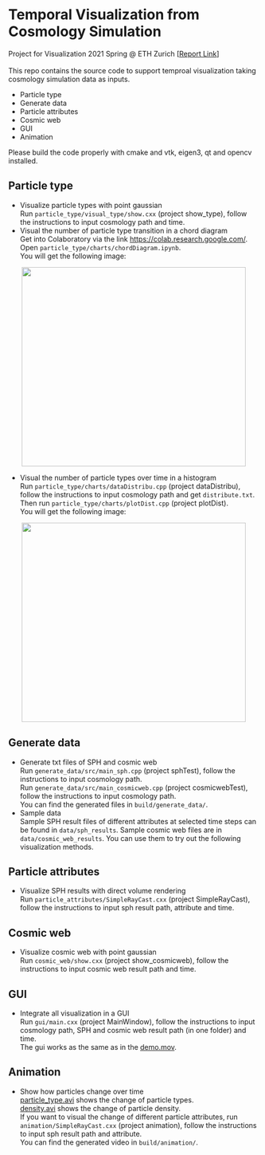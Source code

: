 # Temporal Visualization from Cosmology Simulation
Project for Visualization 2021 Spring @ ETH Zurich [[Report Link]()] <br/>
<br/>
This repo contains the source code to support temproal visualization taking cosmology simulation data as inputs.
- Particle type
- Generate data
- Particle attributes
- Cosmic web
- GUI
- Animation

Please build the code properly with cmake and vtk, eigen3, qt and opencv installed.

## Particle type

- Visualize particle types with point gaussian <br/>
Run ```particle_type/visual_type/show.cxx``` (project show_type), follow the instructions to input cosmology path and time.<br/>
- Visual the number of particle type transition in a chord diagram <br/>
Get into Colaboratory via the link https://colab.research.google.com/. Open ```particle_type/charts/chordDiagram.ipynb```.<br/>
You will get the following image:<br/>
<div align=center><img src="https://github.com/B1ueber2y/Visualization-21/blob/Final/particle_type/charts/chordDiagram.png" width="450" height="400"/></div>

- Visual the number of particle types over time in a histogram <br/>
Run ```particle_type/charts/dataDistribu.cpp``` (project dataDistribu), follow the instructions to input cosmology path and get ```distribute.txt```. Then run ```particle_type/charts/plotDist.cpp``` (project plotDist).<br/>
You will get the following image:<br/>
<div align=center><img src="https://github.com/B1ueber2y/Visualization-21/blob/Final/particle_type/charts/histogram.png" width="450" height="400"/></div>


## Generate data

- Generate txt files of SPH and cosmic web<br/>
Run ```generate_data/src/main_sph.cpp``` (project sphTest), follow the instructions to input cosmology path.<br/>
Run ```generate_data/src/main_cosmicweb.cpp``` (project cosmicwebTest), follow the instructions to input cosmology path.<br/>
You can find the generated files in ```build/generate_data/```.
- Sample data<br/>
Sample SPH result files of different attributes at selected time steps can be found in ```data/sph_results```. Sample cosmic web files are in ```data/cosmic_web_results```. You can use them to try out the following visualization methods.

## Particle attributes

- Visualize SPH results with direct volume rendering <br/>
Run ```particle_attributes/SimpleRayCast.cxx``` (project SimpleRayCast), follow the instructions to input sph result path, attribute and time.  

## Cosmic web

- Visualize cosmic web with point gaussian <br/>
Run ```cosmic_web/show.cxx``` (project show_cosmicweb), follow the instructions to input cosmic web result path and time. 

## GUI

- Integrate all visualization in a GUI<br/>
Run ```gui/main.cxx``` (project MainWindow), follow the instructions to input cosmology path, SPH and cosmic web result path (in one folder) and time.<br/>
The gui works as the same as in the [demo.mov](https://drive.google.com/file/d/1pIoIlcz4T5n609MJ3BvA-8TqXHxdj9Y9/view?usp=sharing).

## Animation

- Show how particles change over time<br/>
[particle_type.avi](https://drive.google.com/file/d/1mIia0titN9ZWJEEr8O1zSwVomJ-G76eR/view?usp=sharing) shows the change of particle types.<br/>
[density.avi](https://drive.google.com/file/d/1S_T4Oa8VnCMWTR_2dIIJCh2WFBA9P1EW/view?usp=sharing) shows the change of particle density.<br/>
If you want to visual the change of different particle attributes, run ```animation/SimpleRayCast.cxx``` (project animation), follow the instructions to input sph result path and attribute.<br/>
You can find the generated video in ```build/animation/```.
